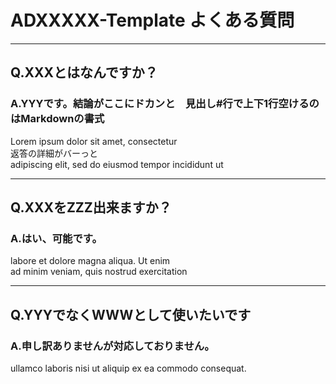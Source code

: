 # ADXXXXX-Template よくある質問

---

## Q.XXXとはなんですか？

### A.YYYです。結論がここにドカンと　見出し\#行で上下1行空けるのはMarkdownの書式

Lorem ipsum dolor sit amet, consectetur  
返答の詳細がバーっと  
adipiscing elit, sed do eiusmod tempor incididunt ut  

---

## Q.XXXをZZZ出来ますか？  

### A.はい、可能です。  

labore et dolore magna aliqua. Ut enim  
ad minim veniam, quis nostrud exercitation  

---

## Q.YYYでなくWWWとして使いたいです

### A.申し訳ありませんが対応しておりません。  

ullamco laboris nisi ut aliquip ex ea commodo consequat.   
